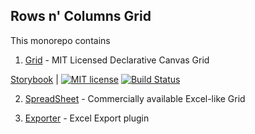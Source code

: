 ## Rows n' Columns Grid

This monorepo contains

1. [Grid](https://github.com/rowsncolumns/grid/tree/master/packages/grid) - MIT Licensed Declarative Canvas Grid

[Storybook](https://rowsncolumns.github.io/grid) | [![MIT license](https://img.shields.io/badge/License-MIT-blue.svg)](https://lbesson.mit-license.org/) [![Build Status](https://travis-ci.org/rowsncolumns/grid.svg?branch=master)](https://travis-ci.org/rowsncolumns/grid)

2. [SpreadSheet](https://github.com/rowsncolumns/grid/tree/master/packages/spreadsheet) - Commercially available Excel-like Grid

3. [Exporter](https://github.com/rowsncolumns/grid/tree/master/packages/export) - Excel Export plugin


